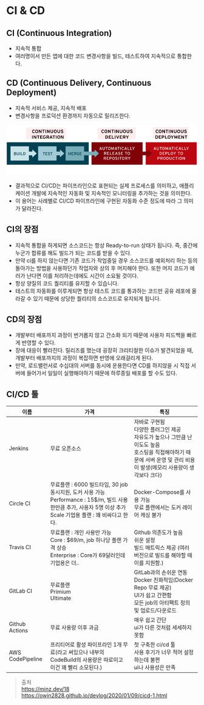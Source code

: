 # CI & CD

## CI (Continuous Integration)
- 지속적 통합
- 여러명이서 만든 앱에 대한 코드 변경사항을 빌드, 테스트하여 지속적으로 통합한다.

## CD (Continuous Delivery, Continuous Deployment)
- 지속적 서비스 제공, 지속적 배포
- 변경사항을 프로덕션 환경까지 자동으로 릴리즈한다.

![cicd](../../public/JS/cicd1.png)  
- 결과적으로 CI/CD는 파이프라인으로 표현되는 실제 프로세스를 의미하고, 애플리케이션 개발에 지속적인 자동화 및 지속적인 모니터링을 추가하는 것을 의미한다. 
- 이 용어는 사례별로 CI/CD 파이프라인에 구현된 자동화 수준 정도에 따라 그 의미가 달라진다. 

## CI의 장점
- 지속적 통합을 하게되면 소스코드는 항상 Ready-to-run 상태가 됩니다. 즉, 중간에 누군가 합류를 해도 빌드가 되는 코드를 받을 수 있다.
- 만약 ci를 하지 않는다면 기존 코드가 작업중일 경우 소스코드를 예외처리 하는 등의 돌아가는 방법을 사용하던가 작업자와 상의 후 머지해야 한다. 또한 머지 코드가 에러가 난다면 이를 처리하는데에도 시간이 소요될 것이다.
- 항상 양질의 코드 퀄리티를 유지할 수 있습니다.
- 테스트의 자동화를 이루게되면 항상 테스트 코드를 통과하는 코드만 공유 레포에 올라갈 수 있기 때문에 상당한 퀄리티의 소스코드로 유지되게 됩니다.

## CD의 장점
- 개발부터 배포까지 과정이 번거롭지 않고 간소화 되기 때문에 사용자 피드백을 빠르게 반영할 수 있다.
- 장애 대응이 빨라진다. 릴리즈를 했는데 굉장히 크리티컬한 이슈가 발견되었을 때, 개발부터 배포까지의 과정이 복잡하면 반영에 오래걸리게 된다.
- 만약, 로드밸런서로 수십대의 서버를 동시에 운용한다면 CD를 하지않을 시 직접 서버에 들어가서 일일이 실행해야하기 때문에 하루종일 배포를 할 수도 있다.


## CI/CD 툴

|이름| 가격| 특징|
|---|---|---|
|Jenkins |무료 오픈소스| 자바로 구현됨 </br> 다양한 플러그인 제공 </br> 자유도가 높으나 그만큼 난이도도 높음 </br> 호스팅을 직접해야하기 때문에 서버 운영 및 관리 비용이 발생(메모리 사용량이 생각보다 크다)
|Circle CI |무료플랜 : 6000 빌드타임, 30 job 동시지원, 도커 사용 가능 </br> Performance : 15$/m, 빌드 사용한만큼 추가, 사용자 5명 이상 추가  </br> Scale 기업용 플랜 : 꽤 비싸다고 한다. | Docker-Compose를 사용 가능  </br>  무료 플랜에서는 도커 레이어 캐싱 불가|
|Travis CI| 무료플랜 : 개인 사용만 가능 </br> Core : $69/m, job 하나당 플랜 가격 상승 </br> Enterprise : Core가 69달러인데 기업용은 더.. | Github 의존도가 높음 </br> 쉬운 설정 </br> 빌드 매트릭스 제공 (여러 버전으로 빌드를 해야할 때 이를 지원함.)|
|GitLab CI| 무료플랜  </br> Primium </br> Ultimate | GitLab과의 손쉬운 연동 </br>  Docker 친화적임(Docker Repo 무료 제공) </br> UI가 쉽고 간편함  </br> 모든 job의 아티팩트 정의 및 업로드/다운로드|
|Github Actions | 무료 사용량 이후 과금 | 매우 쉽고 간단 </br> ui가 다른 것처럼 세세하지 못함|
|AWS CodePipeline | 프리티어로 활성 파이프라인 1개 무료(라고 써있으나 내부의 CodeBuild의 사용량은 따로이고 이건 꽤 빨리 소모된다.) | 첫 구축한 ci/cd 툴  </br>  사용 후기가 너무 적어 설정하는데 불편 </br> ui나 사용성은 만족 |



> 출처  
> https://minz.dev/18  
> https://owin2828.github.io/devlog/2020/01/09/cicd-1.html    